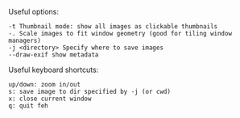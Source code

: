 Useful options:

    -t Thumbnail mode: show all images as clickable thumbnails
    -. Scale images to fit window geometry (good for tiling window managers)
    -j <directory> Specify where to save images
    --draw-exif show metadata

Useful keyboard shortcuts:

    up/down: zoom in/out
    s: save image to dir specified by -j (or cwd)
    x: close current window
    q: quit feh
